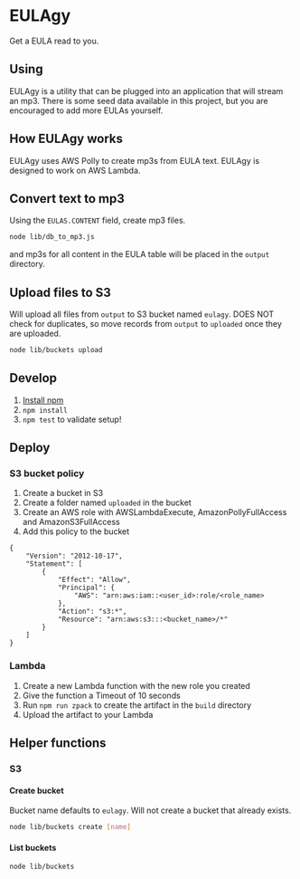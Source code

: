# EULAgy
Get a EULA read to you.

## Using
EULAgy is a utility that can be plugged into an application that will stream an mp3. There is some seed data available in this project, but you are encouraged to add more EULAs yourself.

## How EULAgy works
EULAgy uses AWS Polly to create mp3s from EULA text. EULAgy is designed to work on AWS Lambda.

## Convert text to mp3
Using the `EULAS.CONTENT` field, create mp3 files.
```bash
node lib/db_to_mp3.js
```
and mp3s for all content in the EULA table will be placed in the `output` directory.

## Upload files to S3
Will upload all files from `output` to S3 bucket named `eulagy`. DOES NOT check for duplicates, so move records from `output` to `uploaded` once they are uploaded.
```bash
node lib/buckets upload
```

## Develop
1. [Install npm](https://www.npmjs.com/get-npm)
1. `npm install`
1. `npm test` to validate setup!

## Deploy
### S3 bucket policy
1. Create a bucket in S3
1. Create a folder named `uploaded` in the bucket
1. Create an AWS role with AWSLambdaExecute, AmazonPollyFullAccess and AmazonS3FullAccess
1. Add this policy to the bucket
```
{
    "Version": "2012-10-17",
    "Statement": [
        {
            "Effect": "Allow",
            "Principal": {
                "AWS": "arn:aws:iam::<user_id>:role/<role_name>
            },
            "Action": "s3:*",
            "Resource": "arn:aws:s3:::<bucket_name>/*"
        }
    ]
}
```

### Lambda
1. Create a new Lambda function with the new role you created
1. Give the function a Timeout of 10 seconds
1. Run `npm run zpack` to create the artifact in the `build` directory
1. Upload the artifact to your Lambda


## Helper functions
### S3
#### Create bucket
Bucket name defaults to `eulagy`. Will not create a bucket that already exists.
```bash
node lib/buckets create [name]
```

#### List buckets
```bash
node lib/buckets
```
